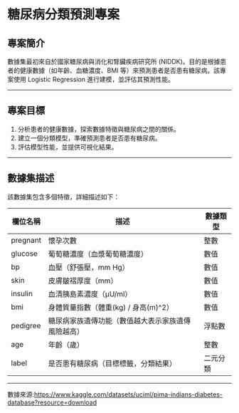 # 糖尿病分類預測專案

## 專案簡介
數據集最初來自於國家糖尿病與消化和腎臟疾病研究所 (NIDDK)。目的是根據患者的健康數據（如年齡、血糖濃度、BMI 等）來預測患者是否患有糖尿病。該專案使用 Logistic Regression 進行建模，並評估其預測性能。

---

## 專案目標
1. 分析患者的健康數據，探索數據特徵與糖尿病之間的關係。
2. 建立一個分類模型，準確預測患者是否患有糖尿病。
3. 評估模型性能，並提供可視化結果。
---

## 數據集描述
該數據集包含多個特徵，詳細描述如下：

| **欄位名稱**          | **描述**                                                             | **數據類型** |
|------------------------|----------------------------------------------------------------------|--------------|
| pregnant               | 懷孕次數                                                            | 整數         |
| glucose                | 葡萄糖濃度（血漿葡萄糖濃度）                                        | 數值         |
| bp                     | 血壓（舒張壓，mm Hg）                                               | 數值         | 
| skin                   | 皮膚皺褶厚度（mm）                                                  | 數值         | 
| insulin                | 血清胰島素濃度（μU/ml）                                             | 數值         | 
| bmi                    | 身體質量指數（體重(kg) / 身高(m)^2）                                 | 數值         | 
| pedigree               | 糖尿病家族遺傳功能（數值越大表示家族遺傳風險越高）                | 浮點數       | 
| age                    | 年齡（歲）                                                          | 整數         | 
| label                  | 是否患有糖尿病（目標標籤，分類結果）                                | 二元分類     | 
---

數據來源:https://www.kaggle.com/datasets/uciml/pima-indians-diabetes-database?resource=download
